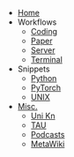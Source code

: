 [//]: # (Everything from the second line will be copied to Home.)
* [Home](Home)
* Workflows
  * [Coding](Coding-Workflow)
  * [Paper](Paper-Workflow)
  * [Server](Server-Workflow)
  * [Terminal](Terminal-Workflow)
* Snippets
  * [Python](Python-Snippets)
  * [PyTorch](PyTorch-Snippets)
  * [UNIX](UNIX-Snippets)
* [Misc.](Miscellaneous)
  * [Uni Kn](Uni-Kn)
  * [TAU](TAU)
  * [Podcasts](Podcasts)
  * [MetaWiki](MetaWiki)